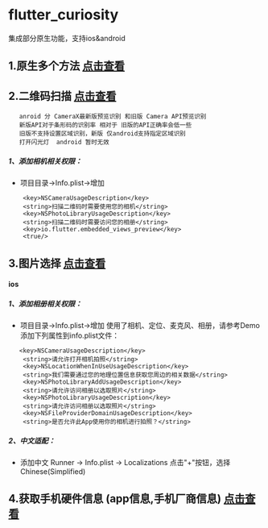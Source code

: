 # flutter_curiosity
集成部分原生功能，支持ios&amp;android

## 1.原生多个方法 [点击查看](./lib/tools/NativeTools.dart)

## 2.二维码扫描 [点击查看](./lib/scanner) 
```
   anroid 分 CameraX最新版预览识别 和旧版 Camera API预览识别
   新版API对于条形码的识别率 相对于 旧版的API正确率会低一些
   旧版不支持设置区域识别，新版 仅android支持指定区域识别
   打开闪光灯  android 暂时无效
```
##### 1、添加相机相关权限：

- 项目目录->Info.plist->增加

```
	<key>NSCameraUsageDescription</key>
	<string>扫描二维码时需要使用您的相机</string>
	<key>NSPhotoLibraryUsageDescription</key>
	<string>扫描二维码时需要访问您的相册</string>
    <key>io.flutter.embedded_views_preview</key>
    <true/>
```
## 3.图片选择 [点击查看](./lib/gallery/PicturePicker.dart)
#### ios
##### 1、添加相册相关权限：

- 项目目录->Info.plist->增加
使用了相机、定位、麦克风、相册，请参考Demo添加下列属性到info.plist文件：

```
   <key>NSCameraUsageDescription</key>    
    <string>请允许打开相机拍照</string>
    <key>NSLocationWhenInUseUsageDescription</key>
	<string>我们需要通过您的地理位置信息获取您周边的相关数据</string>
	<key>NSPhotoLibraryAddUsageDescription</key>
	<string>请允许访问相册以选取照片</string>
	<key>NSPhotoLibraryUsageDescription</key>
	<string>请允许访问相册以选取照片</string>
	<key>NSFileProviderDomainUsageDescription</key>
	<string>是否允许此App使用你的相机进行拍照？</string>
```

##### 2、中文适配：    
- 添加中文 Runner -> Info.plist -> Localizations 点击"+"按钮，选择Chinese(Simplified)

## 4.获取手机硬件信息 (app信息,手机厂商信息) [点击查看](./lib/appinfo/AppInfo.dart)

